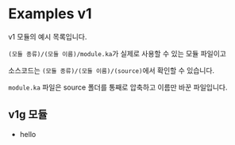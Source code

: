 # Examples v1
v1 모듈의 예시 목록입니다.



`(모듈 종류)/(모듈 이름)/module.ka`가 실제로 사용할 수 있는 모듈 파일이고

소스코드는 `(모듈 종류)/(모듈 이름)/(source)`에서 확인할 수 있습니다.

`module.ka` 파일은 source 폴더를 통째로 압축하고 이름만 바꾼 파일입니다.



## v1g 모듈

- hello